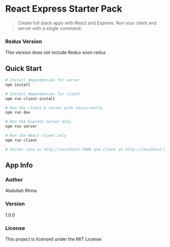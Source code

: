 # React Express Starter Pack

> Create full stack apps with React and Express. Run your client and server with a single command. 

### Redux Version
This version does not include Redux
soon redux 

## Quick Start

``` bash
# Install dependencies for server
npm install

# Install dependencies for client
npm run client-install

# Run the client & server with concurrently
npm run dev

# Run the Express server only
npm run server

# Run the React client only
npm run client

# Server runs on http://localhost:5000 and client on http://localhost:3000
```

## App Info

### Author

Abdullah Rtima 

### Version

1.0.0

### License

This project is licensed under the MIT License
